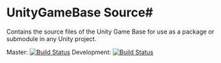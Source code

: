 # UnityGameBase Source#

Contains the source files of the Unity Game Base for use as a package or submodule in any Unity project. 

Master: [![Build Status](https://travis-ci.org/kwnetzwelt/ugb-source.svg?branch=master)](https://travis-ci.org/kwnetzwelt/ugb-source)
Development: [![Build Status](https://travis-ci.org/kwnetzwelt/ugb-source.svg?branch=development)](https://travis-ci.org/kwnetzwelt/ugb-source)
